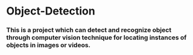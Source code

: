 # Object-Detection

### This is a project which can detect and recognize object through computer vision technique for locating instances of objects in images or videos.

